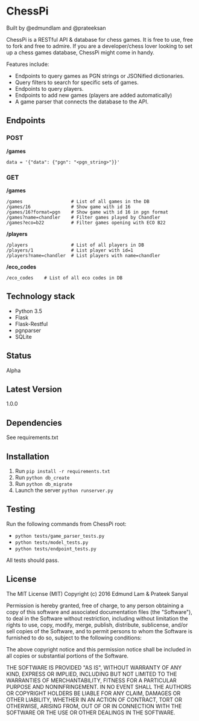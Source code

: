 # ChessPi

Built by @edmundlam and @prateeksan

ChessPi is a RESTful API & database for chess games. It is free to use, free to fork and free to admire. If you are a developer/chess lover looking to set up a chess games database, ChessPi might come in handy. 

Features include:

* Endpoints to query games as PGN strings or JSONified dictionaries.
* Query filters to search for specific sets of games. 
* Endpoints to query players.
* Endpoints to add new games (players are added automatically)
* A game parser that connects the database to the API.

## Endpoints

### POST

**/games**

```
data = '{"data": {"pgn": "<pgn_string>"}}'
```

### GET

**/games**

```
/games                  # List of all games in the DB
/games/16               # Show game with id 16
/games/16?format=pgn    # Show game with id 16 in pgn format
/games?name=chandler    # Filter games played by Chandler
/games?eco=b22          # Filter games opening with ECO B22
```

**/players**

```
/players                # List of all players in DB
/players/1              # List player with id=1
/players?name=chandler  # List players with name=chandler
```

**/eco_codes**

```
/eco_codes    # List of all eco codes in DB
```

## Technology stack

* Python 3.5
* Flask
* Flask-Restful
* pgnparser
* SQLite

## Status

Alpha

## Latest Version

1.0.0

## Dependencies

See requirements.txt

## Installation

1. Run `pip install -r requirements.txt`
2. Run `python db_create`
3. Run `python db_migrate`
4. Launch the server `python runserver.py`

## Testing

Run the following commands from ChessPi root:

+ `python tests/game_parser_tests.py`
+ `python tests/model_tests.py`
+ `python tests/endpoint_tests.py`

All tests should pass.

## License

The MIT License (MIT)
Copyright (c) 2016 Edmund Lam & Prateek Sanyal

Permission is hereby granted, free of charge, to any person obtaining a copy of this software and associated documentation files (the "Software"), to deal in the Software without restriction, including without limitation the rights to use, copy, modify, merge, publish, distribute, sublicense, and/or sell copies of the Software, and to permit persons to whom the Software is furnished to do so, subject to the following conditions:

The above copyright notice and this permission notice shall be included in all copies or substantial portions of the Software.

THE SOFTWARE IS PROVIDED "AS IS", WITHOUT WARRANTY OF ANY KIND, EXPRESS OR IMPLIED, INCLUDING BUT NOT LIMITED TO THE WARRANTIES OF MERCHANTABILITY, FITNESS FOR A PARTICULAR PURPOSE AND NONINFRINGEMENT. IN NO EVENT SHALL THE AUTHORS OR COPYRIGHT HOLDERS BE LIABLE FOR ANY CLAIM, DAMAGES OR OTHER LIABILITY, WHETHER IN AN ACTION OF CONTRACT, TORT OR OTHERWISE, ARISING FROM, OUT OF OR IN CONNECTION WITH THE SOFTWARE OR THE USE OR OTHER DEALINGS IN THE SOFTWARE.
